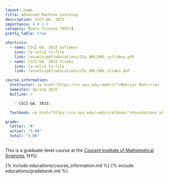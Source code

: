```yaml
---
layout: page
title: Advanced Machine Learning
description: CSCI-GA. 3033
importance: 4 # 1~5
category: [Data Science (NYU)]
pretty_table: true

shortcuts:
  - name: CSCI-GA. 3033 Syllabus
    icon: fa-solid fa-file
    link: /assets/pdf/educations/25s_AML/AML_syllabus.pdf
  - name: CSCI-GA. 3033 Slides
    icon: fa-solid fa-file
    link: /assets/pdf/educations/25s_AML/AML_slides.pdf

course_information:
  Instructor: <a href="https://cs.nyu.edu/~mohri/">Mehryar Mohri</a>
  Semester: Spring 2025
  Outline: >

    - CSCI-GA. 3033: 

  Textbook: <a href="https://cs.nyu.edu/~mohri/mlbook/">Foundations of Machine Learning [2nd Edition] (Mehryar Mohri, et al.)</a>

grade:
  letter: "A"
  actual: "3.00"
  total: "3.00"
---
```


This is a graduate-level course at the [Courant Institute of Mathematical Sciences](https://cims.nyu.edu/), NYU.

{% include educations/course_information.md %}
{% include educations/gradebook.md %}
